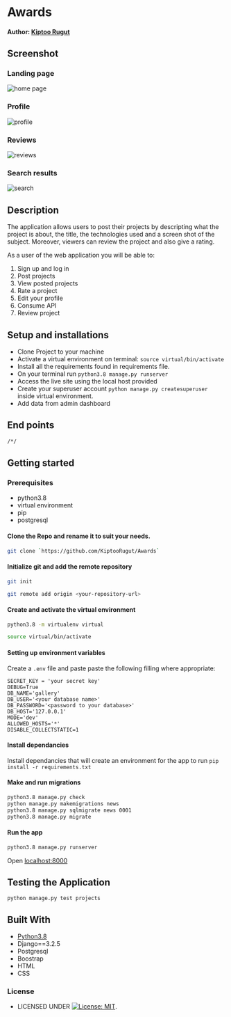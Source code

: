 # Awards

#### Author: [Kiptoo Rugut](https://github.com/KiptooRugut)

## Screenshot
### Landing page
![home page](https://user-images.githubusercontent.com/488.png)

### Profile
![profile](https://user-images.githubusercontent.com/489.png)

### Reviews
![reviews](https://user-images.githubusercontent.com/490.png)

### Search results
![search](https://user-images.githubusercontent.com/491.png)


## Description
The application allows users to post their projects by descripting what the project is about, the title, the technologies used and a screen shot of the subject. Moreover, viewers can review the project and also give a rating.

As a user of the web application you will be able to:

1. Sign up and log in
2. Post projects
3. View posted projects
4. Rate a project
5. Edit your profile
6. Consume API
7. Review project


## Setup and installations
* Clone Project to your machine
* Activate a virtual environment on terminal: `source virtual/bin/activate`
* Install all the requirements found in requirements file.
* On your terminal run `python3.8 manage.py runserver`
* Access the live site using the local host provided
* Create your superuser account `python manage.py createsuperuser` inside virtual environment.
* Add data from admin dashboard

## End points
```bash
/*/
```

## Getting started

### Prerequisites
* python3.8
* virtual environment
* pip
* postgresql
  

#### Clone the Repo and rename it to suit your needs.
```bash
git clone `https://github.com/KiptooRugut/Awards`
```
#### Initialize git and add the remote repository
```bash
git init
```
```bash
git remote add origin <your-repository-url>
```

#### Create and activate the virtual environment
```bash
python3.8 -m virtualenv virtual
```

```bash
source virtual/bin/activate
```

#### Setting up environment variables
Create a `.env` file and paste paste the following filling where appropriate:
```
SECRET_KEY = 'your secret key'
DEBUG=True
DB_NAME='gallery'
DB_USER='<your database name>'
DB_PASSWORD='<password to your database>'
DB_HOST='127.0.0.1'
MODE='dev'
ALLOWED_HOSTS='*'
DISABLE_COLLECTSTATIC=1
```

#### Install dependancies
Install dependancies that will create an environment for the app to run
`pip install -r requirements.txt`

#### Make and run migrations
```bash
python3.8 manage.py check
python manage.py makemigrations news
python3.8 manage.py sqlmigrate news 0001
python3.8 manage.py migrate
```

#### Run the app
```bash
python3.8 manage.py runserver
```
Open [localhost:8000](http://127.0.0.1:8000/)



## Testing the Application
`python manage.py test projects`
        
## Built With

* [Python3.8](https://docs.python.org/3/)
* Django==3.2.5
* Postgresql 
* Boostrap
* HTML
* CSS


### License

* LICENSED UNDER  [![License: MIT](https://img.shields.io/badge/License-MIT-yellow.svg)](LICENSE).
